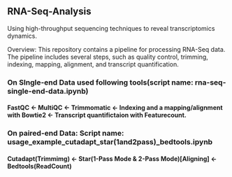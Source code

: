 ## RNA-Seq-Analysis
Using high-throughput sequencing techniques to reveal transcriptomics dynamics.

Overview:
This repository contains a pipeline for processing RNA-Seq data. 
The pipeline includes several steps, such as quality control, trimming, indexing, mapping, alignment, and transcript quantification. 

### On SIngle-end Data used following tools(script name: rna-seq-single-end-data.ipynb)
#### FastQC <- MultiQC <- Trimmomatic <- Indexing and a mapping/alignment with Bowtie2 <- Transcript quantifictaion with Featurecount.

### On paired-end Data: Script name: usage_example_cutadapt_star(1and2pass)_bedtools.ipynb
#### Cutadapt(Trimmimg) <- Star(1-Pass Mode & 2-Pass Mode)[Aligning]  <- Bedtools(ReadCount)
